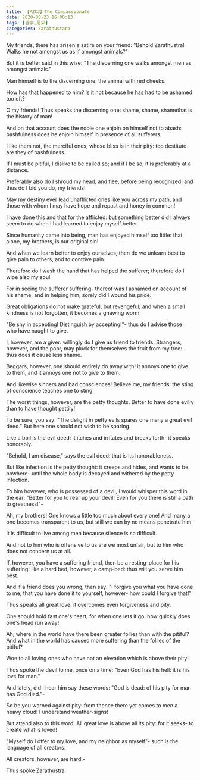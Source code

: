 ```yaml
---
title: 【P2C3】The Compassionate
date: 2020-08-23 16:00:13
tags: [哲学,尼采]
categories: Zarathustara
---
```

My friends, there has arisen a satire on your friend: "Behold Zarathustra! Walks he not amongst us as if amongst animals?"

But it is better said in this wise: "The discerning one walks amongst men as amongst animals."
<!-- more -->
Man himself is to the discerning one: the animal with red cheeks.

How has that happened to him? Is it not because he has had to be ashamed too oft?

O my friends! Thus speaks the discerning one: shame, shame, shamethat is the history of man!

And on that account does the noble one enjoin on himself not to abash: bashfulness does he enjoin himself in presence of all sufferers.

I like them not, the merciful ones, whose bliss is in their pity: too destitute are they of bashfulness.

If I must be pitiful, I dislike to be called so; and if I be so, it is preferably at a distance.

Preferably also do I shroud my head, and flee, before being recognized: and thus do I bid you do, my friends!

May my destiny ever lead unafflicted ones like you across my path, and those with whom I may have hope and repast and honey in common!

I have done this and that for the afflicted: but something better did I always seem to do when I had learned to enjoy myself better.

Since humanity came into being, man has enjoyed himself too little: that alone, my brothers, is our original sin!

And when we learn better to enjoy ourselves, then do we unlearn best to give pain to others, and to contrive pain.

Therefore do I wash the hand that has helped the sufferer; therefore do I wipe also my soul.

For in seeing the sufferer suffering- thereof was I ashamed on account of his shame; and in helping him, sorely did I wound his pride.

Great obligations do not make grateful, but revengeful; and when a small kindness is not forgotten, it becomes a gnawing worm.

"Be shy in accepting! Distinguish by accepting!"- thus do I advise those who have naught to give.

I, however, am a giver: willingly do I give as friend to friends. Strangers, however, and the poor, may pluck for themselves the fruit from my tree: thus does it cause less shame.

Beggars, however, one should entirely do away with! it annoys one to give to them, and it annoys one not to give to them.

And likewise sinners and bad consciences! Believe me, my friends: the sting of conscience teaches one to sting.

The worst things, however, are the petty thoughts. Better to have done evilly than to have thought pettily!

To be sure, you say: "The delight in petty evils spares one many a great evil deed." But here one should not wish to be sparing.

Like a boil is the evil deed: it itches and irritates and breaks forth- it speaks honorably.

"Behold, I am disease," says the evil deed: that is its honorableness.

But like infection is the petty thought: it creeps and hides, and wants to be nowhere- until the whole body is decayed and withered by the petty infection.

To him however, who is possessed of a devil, I would whisper this word in the ear: "Better for you to rear up your devil! Even for you there is still a path to greatness!"-

Ah, my brothers! One knows a little too much about every one! And many a one becomes transparent to us, but still we can by no means penetrate him.

It is difficult to live among men because silence is so difficult.

And not to him who is offensive to us are we most unfair, but to him who does not concern us at all.

If, however, you have a suffering friend, then be a resting-place for his suffering; like a hard bed, however, a camp-bed: thus will you serve him best.

And if a friend does you wrong, then say: "I forgive you what you have done to me; that you have done it to yourself, however- how could I forgive that!"

Thus speaks all great love: it overcomes even forgiveness and pity.

One should hold fast one's heart; for when one lets it go, how quickly does one's head run away!

Ah, where in the world have there been greater follies than with the pitiful? And what in the world has caused more suffering than the follies of the pitiful?

Woe to all loving ones who have not an elevation which is above their pity!

Thus spoke the devil to me, once on a time: "Even God has his hell: it is his love for man."

And lately, did I hear him say these words: "God is dead: of his pity for man has God died."-

So be you warned against pity: from thence there yet comes to men a heavy cloud! I understand weather-signs!

But attend also to this word: All great love is above all its pity: for it seeks- to create what is loved!

"Myself do I offer to my love, and my neighbor as myself"- such is the language of all creators.

All creators, however, are hard.-

Thus spoke Zarathustra.

